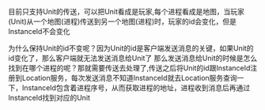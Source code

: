 目前只支持Unit的传送，可以把Unit看成是玩家,每个进程看成是地图，当玩家(Unit)从一个地图(进程)传送到另一个地图(进程)时，玩家的id会变化，但是InstanceId不会变化

为什么保持Unit的id不变呢？因为Unit的id是客户端发送消息的关键，如果Unit的id变化了，那么客户端就无法发送消息给Unit了
那么发送消息给Unit的时候是怎么找到在哪个进程的呢？那就需要传送去处理了,传送之后将Unit的id跟InstanceId注册到Location服务，每次发送消息不知道InstanceId就去Location服务查询一下，InstanceId包含着进程序号，从而获取进程的地址，进程收到消息后再通过InstanceId找到对应的Unit